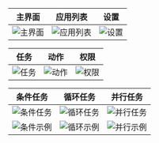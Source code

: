 | 主界面 | 应用列表 | 设置 |
| - | - | - |
|![主界面](https://github.com/mr-bogey/AutoTouch/images/home.png)|![应用列表](https://github.com/mr-bogey/AutoTouch/images/apps.png)|![设置](https://github.com/mr-bogey/AutoTouch/images/setting.png)|

| 任务 | 动作 | 权限 |
| - | - | - |
|![任务](https://github.com/mr-bogey/AutoTouch/images/tasks.png)|![动作](https://github.com/mr-bogey/AutoTouch/images/action.png)|![权限](https://github.com/mr-bogey/AutoTouch/images/permission.png)|

| 条件任务 | 循环任务 | 并行任务 |
| - | - | - |
|![条件任务](https://github.com/mr-bogey/AutoTouch/images/condition_config.png)|![循环任务](https://github.com/mr-bogey/AutoTouch/images/loop_config.png)|![并行任务](https://github.com/mr-bogey/AutoTouch/images/parallel_config.png)|
|![条件示例](https://github.com/mr-bogey/AutoTouch/images/condition_example.png)|![循环示例](https://github.com/mr-bogey/AutoTouch/images/loop_example.png)|![并行示例](https://github.com/mr-bogey/AutoTouch/images/parallel_example.png)|
